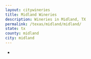 ```yaml
---
layout: citywineries
title: Midland Wineries
description: Wineries in Midland, TX
permalink: /texas/midland/midland/
state: tx
county: midland
city: midland
---
```

-
